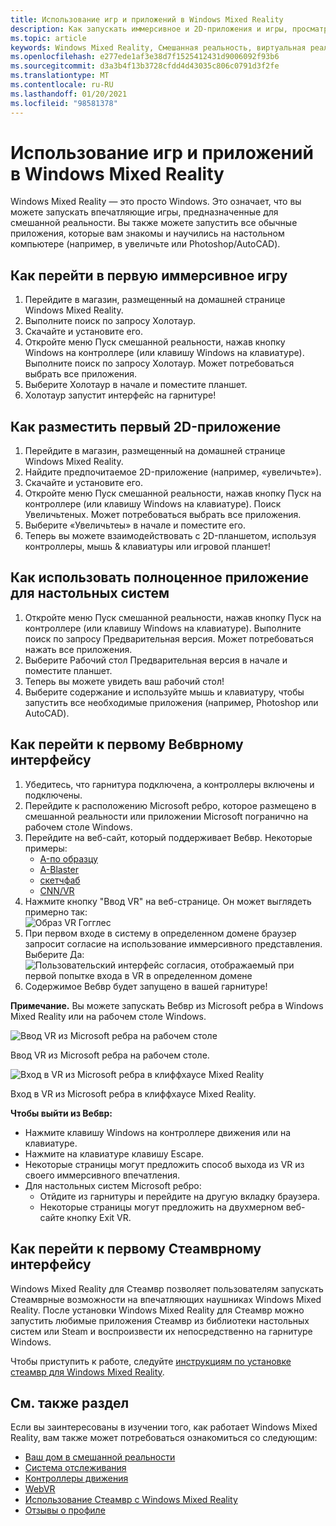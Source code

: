 ```yaml
---
title: Использование игр и приложений в Windows Mixed Reality
description: Как запускать иммерсивное и 2D-приложения и игры, просматривать рабочий стол и работать с содержимым Вебвр и Стеамвр.
ms.topic: article
keywords: Windows Mixed Reality, Смешанная реальность, виртуальная реальность, VR, MR, приложения, игры, Настольный, Стеамвр, Вебвр, Steam
ms.openlocfilehash: e277ede1af3e38d7f1525412431d9006092f93b6
ms.sourcegitcommit: d3a3b4f13b3728cfdd4d43035c806c0791d3f2fe
ms.translationtype: MT
ms.contentlocale: ru-RU
ms.lasthandoff: 01/20/2021
ms.locfileid: "98581378"
---
```

# <a name="using-games-and-apps-in-windows-mixed-reality"></a>Использование игр и приложений в Windows Mixed Reality

Windows Mixed Reality — это просто Windows. Это означает, что вы можете запускать впечатляющие игры, предназначенные для смешанной реальности. Вы также можете запустить все обычные приложения, которые вам знакомы и научились на настольном компьютере (например, в увеличьте или Photoshop/AutoCAD).

## <a name="how-to-get-into-your-first-immersive-game"></a>Как перейти в первую иммерсивное игру

1. Перейдите в магазин, размещенный на домашней странице Windows Mixed Reality.
2. Выполните поиск по запросу Холотаур.
3. Скачайте и установите его.
4. Откройте меню Пуск смешанной реальности, нажав кнопку Windows на контроллере (или клавишу Windows на клавиатуре). Выполните поиск по запросу Холотаур. Может потребоваться выбрать все приложения.
5. Выберите Холотаур в начале и поместите планшет.
6. Холотаур запустит интерфейс на гарнитуре!

## <a name="how-to-place-your-first-2d-app-slate"></a>Как разместить первый 2D-приложение

1. Перейдите в магазин, размещенный на домашней странице Windows Mixed Reality.
2. Найдите предпочитаемое 2D-приложение (например, «увеличьте»).
3. Скачайте и установите его.
4. Откройте меню Пуск смешанной реальности, нажав кнопку Пуск на контроллере (или клавишу Windows на клавиатуре). Поиск Увеличьтеных. Может потребоваться выбрать все приложения.
5. Выберите «Увеличьтеы» в начале и поместите его.
6. Теперь вы можете взаимодействовать с 2D-планшетом, используя контроллеры, мышь & клавиатуры или игровой планшет!

## <a name="how-to-use-a-full-desktop-application"></a>Как использовать полноценное приложение для настольных систем

1. Откройте меню Пуск смешанной реальности, нажав кнопку Пуск на контроллере (или клавишу Windows на клавиатуре). Выполните поиск по запросу Предварительная версия. Может потребоваться нажать все приложения.
2. Выберите Рабочий стол Предварительная версия в начале и поместите планшет.
3. Теперь вы можете увидеть ваш рабочий стол!
4. Выберите содержание и используйте мышь и клавиатуру, чтобы запустить все необходимые приложения (например, Photoshop или AutoCAD).

## <a name="how-to-get-into-your-first-webvr-experience"></a>Как перейти к первому Вебврному интерфейсу

1. Убедитесь, что гарнитура подключена, а контроллеры включены и подключены.
2. Перейдите к расположению Microsoft ребро, которое размещено в смешанной реальности или приложении Microsoft погранично на рабочем столе Windows.
3. Перейдите на веб-сайт, который поддерживает Вебвр. Некоторые примеры:
   * [A-по образцу](https://aframe.io/a-painter/)
   * [A-Blaster](https://aframe.io/a-blast/)
   * [скетчфаб](https://sketchfab.com/)
   * [CNN/VR](https://cnn.com/vr)
4. Нажмите кнопку "Ввод VR" на веб-странице. Он может выглядеть примерно так: \
   ![Образ VR Гогглес](images/75px-enter-vr.png)
5. При первом входе в систему в определенном домене браузер запросит согласие на использование иммерсивного представления. Выберите Да: ![Пользовательский интерфейс согласия, отображаемый при первой попытке входа в VR в определенном домене](images/1053px-Webvr-consent-ui.png)
6. Содержимое Вебвр будет запущено в вашей гарнитуре!

**Примечание.** Вы можете запускать Вебвр из Microsoft ребра в Windows Mixed Reality или на рабочем столе Windows.

![Ввод VR из Microsoft ребра на рабочем столе](images/450px-webvr-desktop.png)

Ввод VR из Microsoft ребра на рабочем столе.

![Вход в VR из Microsoft ребра в клиффхаусе Mixed Reality](images/450px-enter-vr-cliffhouse.jpg)

Вход в VR из Microsoft ребра в клиффхаусе Mixed Reality.

**Чтобы выйти из Вебвр:**
* Нажмите клавишу Windows на контроллере движения или на клавиатуре.
* Нажмите на клавиатуре клавишу Escape.
* Некоторые страницы могут предложить способ выхода из VR из своего иммерсивного впечатления.
* Для настольных систем Microsoft ребро:
  * Отйдите из гарнитуры и перейдите на другую вкладку браузера.
  * Некоторые страницы могут предложить на двухмерном веб-сайте кнопку Exit VR.

## <a name="how-to-get-into-your-first-steamvr-experience"></a>Как перейти к первому Стеамврному интерфейсу

Windows Mixed Reality для Стеамвр позволяет пользователям запускать Стеамврные возможности на впечатляющих наушниках Windows Mixed Reality. После установки Windows Mixed Reality для Стеамвр можно запустить любимые приложения Стеамвр из библиотеки настольных систем или Steam и воспроизвести их непосредственно на гарнитуре Windows.

Чтобы приступить к работе, следуйте [инструкциям по установке стеамвр для Windows Mixed Reality](./using-steamvr-with-windows-mixed-reality.md).

## <a name="see-also"></a>См. также раздел

Если вы заинтересованы в изучении того, как работает Windows Mixed Reality, вам также может потребоваться ознакомиться со следующим:
* [Ваш дом в смешанной реальности](your-mixed-reality-home.md)
* [Система отслеживания](tracking-system.md)
* [Контроллеры движения](controllers-in-wmr.md)
* [WebVR](webvr.md)
* [Использование Стеамвр с Windows Mixed Reality](using-steamvr-with-windows-mixed-reality.md)
* [Отзывы о профиле](filing-feedback.md)